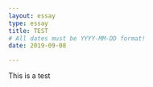 ```yaml
---
layout: essay
type: essay
title: TEST
# All dates must be YYYY-MM-DD format!
date: 2019-09-08

---
```

This is a test

